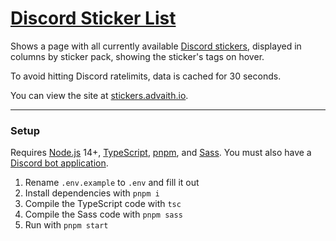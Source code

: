 # [Discord Sticker List](https://stickers.advaith.io)

Shows a page with all currently available [Discord stickers](https://dis.gd/stickerswhen), displayed in columns by sticker pack, showing the sticker's tags on hover.

To avoid hitting Discord ratelimits, data is cached for 30 seconds.

You can view the site at [stickers.advaith.io](https://stickers.advaith.io).

---

### Setup

Requires [Node.js](https://nodejs.org) 14+, [TypeScript](https://typescriptlang.org), [pnpm](https://pnpm.js.org), and [Sass](https://sass-lang.com). You must also have a [Discord bot application](https://discord.com/developers).

1. Rename `.env.example` to `.env` and fill it out
2. Install dependencies with `pnpm i`
3. Compile the TypeScript code with `tsc`
4. Compile the Sass code with `pnpm sass`
5. Run with `pnpm start`
